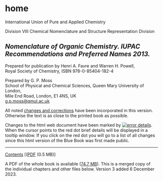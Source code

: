 # home

International Union of Pure and Applied Chemistry

Division VIII Chemical Nomenclature and Structure Representation Division

## _Nomenclature of Organic Chemistry. IUPAC Recommendations and Preferred Names 2013._

Prepared for publication by Henri A. Favre and Warren H. Powell,\
Royal Society of Chemistry, ISBN 978-0-85404-182-4

Prepared by G. P. Moss\
School of Physical and Chemical Sciences, Queen Mary University of London,\
Mile End Road, London, E1 4NS, UK\
[g.p.moss@qmul.ac.uk](mailto:g.p.moss@qmul.ac.uk)

All noted [changes and corrections](https://iupac.qmul.ac.uk/bibliog/BBerrors.html) have been incorporated in this version. Otherwise the text is as close to the printed book as possible.

Changes to the html web document have been marked by [![error details](https://iupac.qmul.ac.uk/greek/ALTER.GIF)](https://iupac.qmul.ac.uk/BlueBook/changes.html). When the cursor points to the red dot brief details will be displayed in a tooltip window. If you click on the red dot you will go to a list of all changes since this html version of the Blue Book was first made public.

***

[Contents](https://iupac.qmul.ac.uk/BlueBook/contents.html) \[([PDF](https://iupac.qmul.ac.uk/BlueBook/PDF/contents.pdf) (0.5 MB)]

A PDF of the whole book is available ([74.7 MB](https://iupac.qmul.ac.uk/BlueBook/PDF/BlueBookV3.pdf)). This is a merged copy of the individual chapters and other files below. Version 3 added 6 December 2023.
